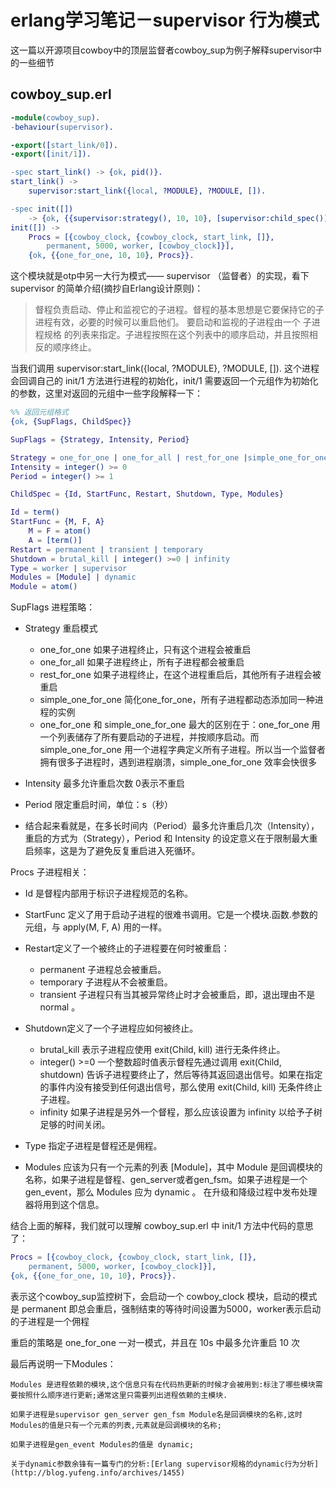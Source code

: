 erlang学习笔记－supervisor 行为模式
===

这一篇以开源项目cowboy中的顶层监督者cowboy_sup为例子解释supervisor中的一些细节

cowboy_sup.erl
---

``` erlang
-module(cowboy_sup).
-behaviour(supervisor).

-export([start_link/0]).
-export([init/1]).

-spec start_link() -> {ok, pid()}.
start_link() ->
    supervisor:start_link({local, ?MODULE}, ?MODULE, []).

-spec init([])
    -> {ok, {{supervisor:strategy(), 10, 10}, [supervisor:child_spec()]}}.
init([]) ->
    Procs = [{cowboy_clock, {cowboy_clock, start_link, []},
        permanent, 5000, worker, [cowboy_clock]}],
    {ok, {{one_for_one, 10, 10}, Procs}}.
```

这个模块就是otp中另一大行为模式—— supervisor （监督者）的实现，看下 supervisor 的简单介绍(摘抄自Erlang设计原则)：

> 督程负责启动、停止和监视它的子进程。督程的基本思想是它要保持它的子进程有效，必要的时候可以重启他们。
> 要启动和监视的子进程由一个 子进程规格 的列表来指定。子进程按照在这个列表中的顺序启动，并且按照相反的顺序终止。

当我们调用 supervisor:start_link({local, ?MODULE}, ?MODULE, []). 这个进程会回调自己的 init/1 方法进行进程的初始化，init/1 需要返回一个元组作为初始化的参数，这里对返回的元组中一些字段解释一下：

``` erlang
%% 返回元组格式
{ok, {SupFlags, ChildSpec}}

SupFlags = {Strategy, Intensity, Period}

Strategy = one_for_one | one_for_all | rest_for_one |simple_one_for_one
Intensity = integer() >= 0
Period = integer() >= 1

ChildSpec = {Id, StartFunc, Restart, Shutdown, Type, Modules}

Id = term()
StartFunc = {M, F, A}
    M = F = atom()
    A = [term()]
Restart = permanent | transient | temporary
Shutdown = brutal_kill | integer() >=0 | infinity
Type = worker | supervisor
Modules = [Module] | dynamic
Module = atom()
```

SupFlags 进程策略：

* Strategy 重启模式

  * one_for_one 如果子进程终止，只有这个进程会被重启
  * one_for_all 如果子进程终止，所有子进程都会被重启
  * rest_for_one 如果子进程终止，在这个进程重启后，其他所有子进程会被重启
  * simple_one_for_one 简化one_for_one，所有子进程都动态添加同一种进程的实例
  * one_for_one 和 simple_one_for_one 最大的区别在于：one_for_one 用一个列表储存了所有要启动的子进程，并按顺序启动。而simple_one_for_one 用一个进程字典定义所有子进程。所以当一个监督者拥有很多子进程时，遇到进程崩溃，simple_one_for_one 效率会快很多

* Intensity 最多允许重启次数 0表示不重启

* Period 限定重启时间，单位：s（秒）

* 结合起来看就是，在多长时间内（Period）最多允许重启几次（Intensity），重启的方式为（Strategy），Period 和 Intensity 的设定意义在于限制最大重启频率，这是为了避免反复重启进入死循环。

Procs 子进程相关：

* Id 是督程内部用于标识子进程规范的名称。

* StartFunc 定义了用于启动子进程的很难书调用。它是一个模块.函数.参数的元组，与 apply(M, F, A) 用的一样。

* Restart定义了一个被终止的子进程要在何时被重启：

  * permanent 子进程总会被重启。
  * temporary 子进程从不会被重启。
  * transient 子进程只有当其被异常终止时才会被重启，即，退出理由不是 normal 。

* Shutdown定义了一个子进程应如何被终止。

  * brutal_kill 表示子进程应使用 exit(Child, kill) 进行无条件终止。
  * integer() >=0 一个整数超时值表示督程先通过调用 exit(Child, shutdown) 告诉子进程要终止了，然后等待其返回退出信号。如果在指定的事件内没有接受到任何退出信号，那么使用 exit(Child, kill) 无条件终止子进程。
  * infinity 如果子进程是另外一个督程，那么应该设置为 infinity 以给予子树足够的时间关闭。

* Type 指定子进程是督程还是佣程。

* Modules 应该为只有一个元素的列表 [Module]，其中 Module 是回调模块的名称，如果子进程是督程、gen_server或者gen_fsm。如果子进程是一个gen_event，那么 Modules 应为 dynamic 。 在升级和降级过程中发布处理器将用到这个信息。

结合上面的解释，我们就可以理解 cowboy_sup.erl 中 init/1 方法中代码的意思了：

``` erlang
Procs = [{cowboy_clock, {cowboy_clock, start_link, []},
    permanent, 5000, worker, [cowboy_clock]}],
{ok, {{one_for_one, 10, 10}, Procs}}.
```

表示这个cowboy_sup监控树下，会启动一个 cowboy_clock 模块，启动的模式是 permanent 即总会重启，强制结束的等待时间设置为5000，worker表示启动的子进程是一个佣程

重启的策略是 one_for_one 一对一模式，并且在 10s 中最多允许重启 10 次

最后再说明一下Modules：

    Modules 是进程依赖的模块,这个信息只有在代码热更新的时候才会被用到:标注了哪些模块需要按照什么顺序进行更新;通常这里只需要列出进程依赖的主模块.

    如果子进程是supervisor gen_server gen_fsm Module名是回调模块的名称,这时Modules的值是只有一个元素的列表,元素就是回调模块的名称;

    如果子进程是gen_event Modules的值是 dynamic;

    关于dynamic参数余锋有一篇专门的分析:[Erlang supervisor规格的dynamic行为分析](http://blog.yufeng.info/archives/1455)